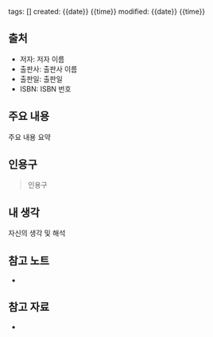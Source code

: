 tags: []
created: {{date}} {{time}}
modified: {{date}} {{time}}

## 출처
- 저자: 저자 이름
- 출판사: 출판사 이름
- 출판일: 출판일
- ISBN: ISBN 번호

## 주요 내용
주요 내용 요약

## 인용구
> 인용구

## 내 생각
자신의 생각 및 해석

## 참고 노트
- 
## 참고 자료
- 

